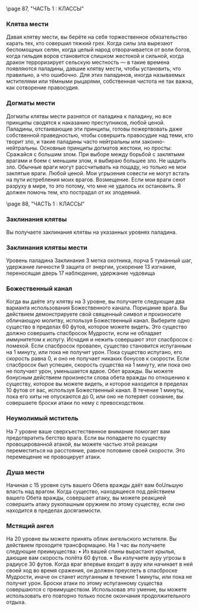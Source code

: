 <!-- TODO: Formatting -->
\page 87, "ЧАСТЬ 1 : КЛАССЫ"
### Клятва мести
Давая клятву мести, вы берёте на себя торжественное обязательство карать тех, кто совершил тяжкий грех. Когда силы зла вырезают беспомощных селян, когда целый народ отворачивается от воли богов, когда гильдия воров становится слишком жестокой и сильной, когда дракон терроризирует сельскую местность — в такие времена появляются паладины, давшие клятву мести, чтобы установить, что правильно, а что ошибочно. Для этих паладинов, иногда называемых мстителями или тёмными рыцарями, собственная чистота не так важна, как сотворение правосудия.

### Догматы мести
Догматы клятвы мести разнятся от паладина к паладину, но все принципы сводятся к наказанию преступников, любой ценой. Паладины, отстаивающие эти принципы, готовы пожертвовать даже собственной праведностью, чтобы совершить правосудие над теми, кто творит зло, и такие паладины часто нейтральны или законно-нейтральны. Основные принципы догматов жестоки, но просты:
Сражайся с большим злом. При выборе между борьбой с заклятыми врагами и боем с меньшим злом, я выбираю большее зло.
Не щадить зло. Обычные враги могут рассчитывать на пощаду, но только не мои заклятые враги.
Любой ценой. Мои угрызения совести не могут встать на пути истребления моих врагов.
Возмещение. Если мои враги сеют разруху в мире, то это потому, что мне не удалось их остановить. Я должен помочь тем, кто пострадал от их злодеяний.

\page 88, "ЧАСТЬ 1 : КЛАССЫ"
### Заклинания клятвы
Вы получаете заклинания клятвы на указанных уровнях паладина.

### Заклинания клятвы мести
Уровень паладина Заклинания
3 метка охотника, порча
5 туманный шаг, удержание личности
9 защита от энергии, ускорение
13 изгнание, переносящая дверь
17 наблюдение, удержание чудовища

### Божественный канал
Когда вы даёте эту клятву на 3 уровне, вы получаете следующие два варианта использования Божественного канала.
Порицание врага. Вы действием демонстрируете свой священный символ и произносите обличающую молитву, используя Божественный канал.
Выберите одно существо в пределах 60 футов, которое можете видеть. Это существо должно совершить спасбросок Мудрости, если не обладает иммунитетом к испугу. Исчадия и нежить совершают этот спасбросок с помехой.
Если спасбросок провален, существо становится испуганным на 1 минуту, или пока не получит урон. Пока существо испугано, его скорость равна 0, и оно не получает никаких бонусов к скорости.
Если спасбросок был успешен, скорость существа на 1 минуту, или пока оно не получает урон, уменьшается вдвое.
Обет вражды. Вы можете бонусным действием произнести слова обета вражды по отношению к существу, которое вы можете видеть, и которое находится в пределах 10 футов от вас, используя
Божественный канал. В течение 1 минуты, пока его хиты не опускаются до 0, или оно не потеряет сознание, вы совершаете броски атаки по нему с превосходством.

### Неумолимый мститель
На 7 уровне ваше сверхъестественное внимание помогает вам предотвратить бегство врага. Если вы попадаете по существу провоцированной атакой, вы можете частью этой реакции переместиться на расстояние, равное половине своей скорости. Это перемещение не провоцирует атаки.

### Душа мести
Начиная с 15 уровня суть вашего Обета вражды даёт вам боUльшую власть над врагом. Когда существо, находящееся под действием вашего Обета вражды, совершает атаку, вы можете реакцией совершить атаку рукопашным оружием по этому существу, если оно находится в пределах досягаемости.

### Мстящий ангел
На 20 уровне вы можете принять облик ангельского мстителя. Вы действием проходите трансформацию. На 1 час вы получаете следующие преимущества:
• Из вашей спины вырастают крылья, дающие вам скорость полёта 60 футов.
• Вы излучаете ауру угрозы в радиусе 30 футов.
Когда враг впервые входит в ауру или начинает в ней своей ход во время сражения, он должен преуспеть в спасброске Мудрости, иначе он станет испуганным в течение 1 минуты, или пока не получит урон. Броски атаки по этому испуганному существа совершаются с преимуществом.
Использовав это умение, вы можете использовать его повторно только после окончания продолжительного отдыха.

